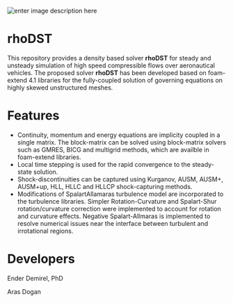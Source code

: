 ![enter image description here](https://user-images.githubusercontent.com/30440239/129488825-eb1f5388-fe71-45bf-9f60-6a9d69466836.jpg)

# rhoDST
This repository provides a density based solver **rhoDST** for steady and unsteady simulation of high speed compressible flows over aeronautical vehicles. The proposed solver **rhoDST** has been developed based on  foam-extend 4.1  libraries for the fully-coupled solution of governing equations on highly skewed unstructured meshes. 
 

# Features

 - Continuity, momentum and energy equations are implicity coupled in a single matrix.  The block-matrix can be solved using block-matrix solvers such as GMRES, BICG and multigrid methods, which are availble in foam-extend libraries. 
 - Local time stepping is used for the rapid convergence to the steady-state solution. 
 - Shock-discontinuities can be captured using Kurganov, AUSM, AUSM+, AUSM+up, HLL, HLLC and HLLCP shock-capturing methods. 
 - Modifications of SpalartAllamaras turbulence model are incorporated to the turbulence libraries. Simpler Rotation-Curvature and Spalart-Shur rotation/curvature correction were implemented to account for rotation and curvature effects.  Negative Spalart-Allmaras is implemented to resolve numerical issues near the interface between turbulent and irrotational regions. 
 

# Developers

Ender Demirel, PhD

Aras Dogan


